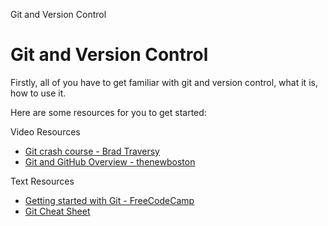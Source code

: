 Git and Version Control

# Git and Version Control

Firstly, all of you have to get familiar with git and version control, what it is, how to use it.

Here are some resources for you to get started:

Video Resources

- [Git crash course - Brad Traversy](https://www.youtube.com/watch?v=SWYqp7iY_Tc "Git crash course - Brad Traversy")
- [Git and GitHub Overview - thenewboston](https://www.youtube.com/playlist?list=PLzAGFfNxKFubOtcWAQRIUXlYIEVuApHHw "Git and GitHub Overview - thenewboston")

Text Resources

- [Getting started with Git - FreeCodeCamp](https://www.freecodecamp.org/news/what-is-git-and-how-to-use-it-c341b049ae61/ "Getting started with Git - FreeCodeCamp")
- [Git Cheat Sheet](https://education.github.com/git-cheat-sheet-education.pdf)
